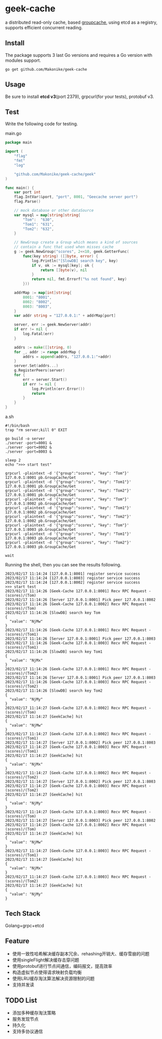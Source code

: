 # geek-cache

a distributed read-only cache, based [groupcache](https://github.com/golang/groupcache), using etcd as a registry, supports efficient concurrent reading.

## Install

The package supports 3 last Go versions and requires a Go version with modules support.

`go get github.com/Makonike/geek-cache`

## Usage

Be sure to install **etcd v3**(port 2379), grpcurl(for your tests), protobuf v3.



## Test

Write the following code for testing.

main.go

```go
package main

import (
	"flag"
	"fmt"
	"log"

	"github.com/Makonike/geek-cache/geek"
)

func main() {
	var port int
	flag.IntVar(&port, "port", 8001, "Geecache server port")
	flag.Parse()

	// mock database or other dataSource
	var mysql = map[string]string{
		"Tom":  "630",
		"Tom1": "631",
		"Tom2": "632",
	}

	// NewGroup create a Group which means a kind of sources
	// contain a func that used when misses cache
	g := geek.NewGroup("scores", 2<<10, geek.GetterFunc(
		func(key string) ([]byte, error) {
			log.Println("[SlowDB] search key", key)
			if v, ok := mysql[key]; ok {
				return []byte(v), nil
			}
			return nil, fmt.Errorf("%s not found", key)
		}))

	addrMap := map[int]string{
		8001: "8001",
		8002: "8002",
		8003: "8003",
	}
	var addr string = "127.0.0.1:" + addrMap[port]

	server, err := geek.NewServer(addr)
	if err != nil {
		log.Fatal(err)
	}

	addrs := make([]string, 0)
	for _, addr := range addrMap {
		addrs = append(addrs, "127.0.0.1:"+addr)
	}
	server.Set(addrs...)
	g.RegisterPeers(server)
	for {
		err = server.Start()
		if err != nil {
			log.Println(err.Error())
			return
		}
	}
}


```

a.sh

```shell
#!/bin/bash
trap "rm server;kill 0" EXIT

go build -o server
./server -port=8001 &
./server -port=8002 &
./server -port=8003 &

sleep 2
echo ">>> start test"

grpcurl -plaintext -d '{"group":"scores", "key": "Tom"}' 127.0.0.1:8001 pb.GroupCache/Get 
grpcurl -plaintext -d '{"group":"scores", "key": "Tom1"}' 127.0.0.1:8001 pb.GroupCache/Get 
grpcurl -plaintext -d '{"group":"scores", "key": "Tom2"}' 127.0.0.1:8001 pb.GroupCache/Get 
grpcurl -plaintext -d '{"group":"scores", "key": "Tom"}' 127.0.0.1:8002 pb.GroupCache/Get 
grpcurl -plaintext -d '{"group":"scores", "key": "Tom1"}' 127.0.0.1:8002 pb.GroupCache/Get 
grpcurl -plaintext -d '{"group":"scores", "key": "Tom2"}' 127.0.0.1:8002 pb.GroupCache/Get 
grpcurl -plaintext -d '{"group":"scores", "key": "Tom"}' 127.0.0.1:8003 pb.GroupCache/Get 
grpcurl -plaintext -d '{"group":"scores", "key": "Tom1"}' 127.0.0.1:8003 pb.GroupCache/Get 
grpcurl -plaintext -d '{"group":"scores", "key": "Tom2"}' 127.0.0.1:8003 pb.GroupCache/Get 

wait
```

Running the shell, then you can see the results following.

```test
2023/02/17 11:14:24 [127.0.0.1:8001] register service success
2023/02/17 11:14:24 [127.0.0.1:8003] register service success
2023/02/17 11:14:24 [127.0.0.1:8002] register service success
>>> start test
2023/02/17 11:14:26 [Geek-Cache 127.0.0.1:8001] Recv RPC Request - (scores)/(Tom)
2023/02/17 11:14:26 [Server 127.0.0.1:8001] Pick peer 127.0.0.1:8002
2023/02/17 11:14:26 [Geek-Cache 127.0.0.1:8002] Recv RPC Request - (scores)/(Tom)
2023/02/17 11:14:26 [SlowDB] search key Tom
{
  "value": "NjMw"
}
2023/02/17 11:14:26 [Geek-Cache 127.0.0.1:8001] Recv RPC Request - (scores)/(Tom1)
2023/02/17 11:14:26 [Server 127.0.0.1:8001] Pick peer 127.0.0.1:8003
2023/02/17 11:14:26 [Geek-Cache 127.0.0.1:8003] Recv RPC Request - (scores)/(Tom1)
2023/02/17 11:14:26 [SlowDB] search key Tom1
{
  "value": "NjMx"
}
2023/02/17 11:14:26 [Geek-Cache 127.0.0.1:8001] Recv RPC Request - (scores)/(Tom2)
2023/02/17 11:14:26 [Server 127.0.0.1:8001] Pick peer 127.0.0.1:8003
2023/02/17 11:14:26 [Geek-Cache 127.0.0.1:8003] Recv RPC Request - (scores)/(Tom2)
2023/02/17 11:14:26 [SlowDB] search key Tom2
{
  "value": "NjMy"
}
2023/02/17 11:14:27 [Geek-Cache 127.0.0.1:8002] Recv RPC Request - (scores)/(Tom)
2023/02/17 11:14:27 [GeekCache] hit
{
  "value": "NjMw"
}
2023/02/17 11:14:27 [Geek-Cache 127.0.0.1:8002] Recv RPC Request - (scores)/(Tom1)
2023/02/17 11:14:27 [Server 127.0.0.1:8002] Pick peer 127.0.0.1:8003
2023/02/17 11:14:27 [Geek-Cache 127.0.0.1:8003] Recv RPC Request - (scores)/(Tom1)
2023/02/17 11:14:27 [GeekCache] hit
{
  "value": "NjMx"
}
2023/02/17 11:14:27 [Geek-Cache 127.0.0.1:8002] Recv RPC Request - (scores)/(Tom2)
2023/02/17 11:14:27 [Server 127.0.0.1:8002] Pick peer 127.0.0.1:8003
2023/02/17 11:14:27 [Geek-Cache 127.0.0.1:8003] Recv RPC Request - (scores)/(Tom2)
2023/02/17 11:14:27 [GeekCache] hit
{
  "value": "NjMy"
}
2023/02/17 11:14:27 [Geek-Cache 127.0.0.1:8003] Recv RPC Request - (scores)/(Tom)
2023/02/17 11:14:27 [Server 127.0.0.1:8003] Pick peer 127.0.0.1:8002
2023/02/17 11:14:27 [Geek-Cache 127.0.0.1:8002] Recv RPC Request - (scores)/(Tom)
2023/02/17 11:14:27 [GeekCache] hit
{
  "value": "NjMw"
}
2023/02/17 11:14:27 [Geek-Cache 127.0.0.1:8003] Recv RPC Request - (scores)/(Tom1)
2023/02/17 11:14:27 [GeekCache] hit
{
  "value": "NjMx"
}
2023/02/17 11:14:27 [Geek-Cache 127.0.0.1:8003] Recv RPC Request - (scores)/(Tom2)
2023/02/17 11:14:27 [GeekCache] hit
{
  "value": "NjMy"
}
```

## Tech Stack

Golang+grpc+etcd

## Feature

- 使用一致性哈希解决缓存副本冗余、rehashing开销大、缓存雪崩的问题
- 使用singleFlight解决缓存击穿问题
- 使用protobuf进行节点间通信，编码报文，提高效率
- 构造虚拟节点使得请求映射负载均衡
- 使用LRU缓存淘汰算法解决资源限制的问题
- 支持并发读

## TODO List

- 添加多种缓存淘汰策略
- 服务发现节点
- 持久化
- 支持多协议通信
